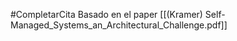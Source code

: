 #CompletarCita 
Basado en el paper [[(Kramer) Self-Managed_Systems_an_Architectural_Challenge.pdf]]
